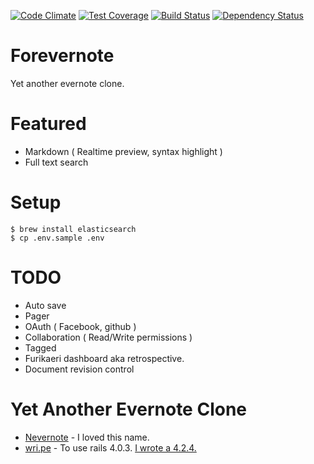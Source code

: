 [![Code Climate](https://codeclimate.com/github/oooooooo/forevernote/badges/gpa.svg)](https://codeclimate.com/github/oooooooo/forevernote)
[![Test Coverage](https://codeclimate.com/github/oooooooo/forevernote/badges/coverage.svg)](https://codeclimate.com/github/oooooooo/forevernote/coverage)
[![Build Status](https://travis-ci.org/oooooooo/forevernote.svg?branch=master)](https://travis-ci.org/oooooooo/forevernote)
[![Dependency Status](https://gemnasium.com/oooooooo/forevernote.svg)](https://gemnasium.com/oooooooo/forevernote)

# Forevernote
Yet another evernote clone.

# Featured
- Markdown ( Realtime preview, syntax highlight )
- Full text search

# Setup
```
$ brew install elasticsearch
$ cp .env.sample .env
```

# TODO
- Auto save
- Pager
- OAuth ( Facebook, github )
- Collaboration ( Read/Write permissions )
- Tagged
- Furikaeri dashboard aka retrospective.
- Document revision control

# Yet Another Evernote Clone
- [Nevernote](https://github.com/nwj/nevernote) - I loved this name.
- [wri.pe](https://github.com/masuidrive/open-wripe) - To use rails 4.0.3. [I wrote a 4.2.4.](https://github.com/oooooooo/open-wripe)

